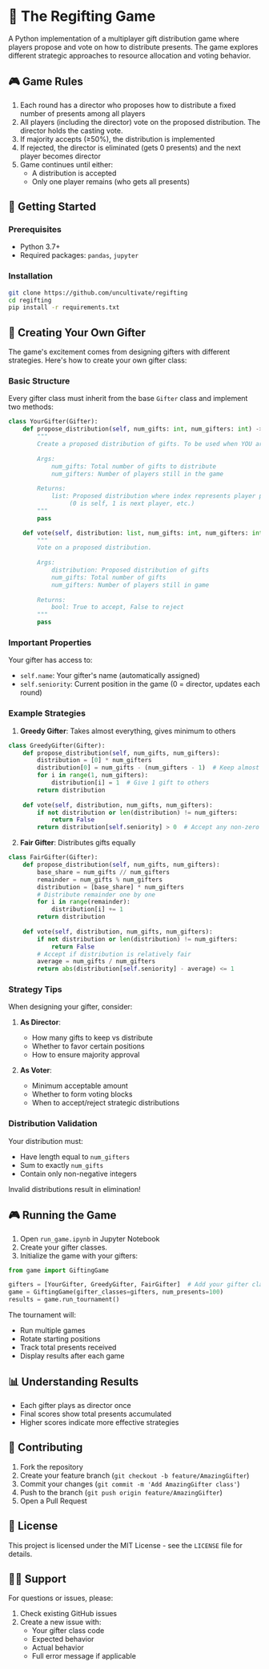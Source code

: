 # 🎁 The Regifting Game

A Python implementation of a multiplayer gift distribution game where players propose and vote on how to distribute presents. The game explores different strategic approaches to resource allocation and voting behavior.

## 🎮 Game Rules

1. Each round has a director who proposes how to distribute a fixed number of presents among all players
2. All players (including the director) vote on the proposed distribution. The director holds the casting vote.
3. If majority accepts (≥50%), the distribution is implemented
4. If rejected, the director is eliminated (gets 0 presents) and the next player becomes director
5. Game continues until either:
   - A distribution is accepted
   - Only one player remains (who gets all presents)

## 🚀 Getting Started

### Prerequisites
- Python 3.7+
- Required packages: `pandas`, `jupyter`

### Installation

```bash
git clone https://github.com/uncultivate/regifting
cd regifting
pip install -r requirements.txt
```

## 📝 Creating Your Own Gifter

The game's excitement comes from designing gifters with different strategies. Here's how to create your own gifter class:

### Basic Structure

Every gifter class must inherit from the base `Gifter` class and implement two methods:

```python
class YourGifter(Gifter):
    def propose_distribution(self, num_gifts: int, num_gifters: int) -> list:
        """
        Create a proposed distribution of gifts. To be used when YOU are the director.
        
        Args:
            num_gifts: Total number of gifts to distribute
            num_gifters: Number of players still in the game
            
        Returns:
            list: Proposed distribution where index represents player position 
                 (0 is self, 1 is next player, etc.)
        """
        pass

    def vote(self, distribution: list, num_gifts: int, num_gifters: int) -> bool:
        """
        Vote on a proposed distribution.
        
        Args:
            distribution: Proposed distribution of gifts
            num_gifts: Total number of gifts
            num_gifters: Number of players still in game
            
        Returns:
            bool: True to accept, False to reject
        """
        pass
```

### Important Properties

Your gifter has access to:
- `self.name`: Your gifter's name (automatically assigned)
- `self.seniority`: Current position in the game (0 = director, updates each round)

### Example Strategies

1. **Greedy Gifter**: Takes almost everything, gives minimum to others
```python
class GreedyGifter(Gifter):
    def propose_distribution(self, num_gifts, num_gifters):
        distribution = [0] * num_gifters
        distribution[0] = num_gifts - (num_gifters - 1)  # Keep almost everything
        for i in range(1, num_gifters):
            distribution[i] = 1  # Give 1 gift to others
        return distribution
    
    def vote(self, distribution, num_gifts, num_gifters):
        if not distribution or len(distribution) != num_gifters:
            return False
        return distribution[self.seniority] > 0  # Accept any non-zero offer
```

2. **Fair Gifter**: Distributes gifts equally
```python
class FairGifter(Gifter):
    def propose_distribution(self, num_gifts, num_gifters):
        base_share = num_gifts // num_gifters
        remainder = num_gifts % num_gifters
        distribution = [base_share] * num_gifters
        # Distribute remainder one by one
        for i in range(remainder):
            distribution[i] += 1
        return distribution
    
    def vote(self, distribution, num_gifts, num_gifters):
        if not distribution or len(distribution) != num_gifters:
            return False
        # Accept if distribution is relatively fair
        average = num_gifts / num_gifters
        return abs(distribution[self.seniority] - average) <= 1
```

### Strategy Tips

When designing your gifter, consider:

1. **As Director**:
   - How many gifts to keep vs distribute
   - Whether to favor certain positions
   - How to ensure majority approval

2. **As Voter**:
   - Minimum acceptable amount
   - Whether to form voting blocks
   - When to accept/reject strategic distributions

### Distribution Validation

Your distribution must:
- Have length equal to `num_gifters`
- Sum to exactly `num_gifts`
- Contain only non-negative integers

Invalid distributions result in elimination!

## 🎮 Running the Game

1. Open `run_game.ipynb` in Jupyter Notebook
2. Create your gifter classes. 
3. Initialize the game with your gifters:

```python
from game import GiftingGame

gifters = [YourGifter, GreedyGifter, FairGifter]  # Add your gifter classes
game = GiftingGame(gifter_classes=gifters, num_presents=100)
results = game.run_tournament()
```

The tournament will:
- Run multiple games
- Rotate starting positions
- Track total presents received
- Display results after each game

## 📊 Understanding Results

- Each gifter plays as director once
- Final scores show total presents accumulated
- Higher scores indicate more effective strategies

## 🤝 Contributing

1. Fork the repository
2. Create your feature branch (`git checkout -b feature/AmazingGifter`)
3. Commit your changes (`git commit -m 'Add AmazingGifter class'`)
4. Push to the branch (`git push origin feature/AmazingGifter`)
5. Open a Pull Request

## 📜 License

This project is licensed under the MIT License - see the `LICENSE` file for details.

## 🙋‍♂️ Support

For questions or issues, please:
1. Check existing GitHub issues
2. Create a new issue with:
   - Your gifter class code
   - Expected behavior
   - Actual behavior
   - Full error message if applicable
